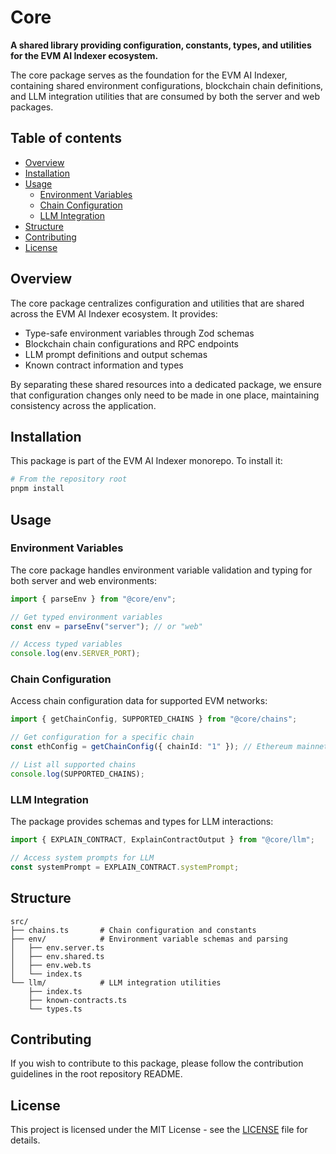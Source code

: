 # Core

**A shared library providing configuration, constants, types, and utilities for the EVM AI Indexer ecosystem.**

The core package serves as the foundation for the EVM AI Indexer, containing shared environment configurations, blockchain chain definitions, and LLM integration utilities that are consumed by both the server and web packages.

## Table of contents

- [Overview](#overview)
- [Installation](#installation)
- [Usage](#usage)
  - [Environment Variables](#environment-variables)
  - [Chain Configuration](#chain-configuration)
  - [LLM Integration](#llm-integration)
- [Structure](#structure)
- [Contributing](#contributing)
- [License](#license)

## Overview

The core package centralizes configuration and utilities that are shared across the EVM AI Indexer ecosystem. It provides:

- Type-safe environment variables through Zod schemas
- Blockchain chain configurations and RPC endpoints
- LLM prompt definitions and output schemas
- Known contract information and types

By separating these shared resources into a dedicated package, we ensure that configuration changes only need to be made in one place, maintaining consistency across the application.

## Installation

This package is part of the EVM AI Indexer monorepo. To install it:

```bash
# From the repository root
pnpm install
```

## Usage

### Environment Variables

The core package handles environment variable validation and typing for both server and web environments:

```typescript
import { parseEnv } from "@core/env";

// Get typed environment variables
const env = parseEnv("server"); // or "web"

// Access typed variables
console.log(env.SERVER_PORT);
```

### Chain Configuration

Access chain configuration data for supported EVM networks:

```typescript
import { getChainConfig, SUPPORTED_CHAINS } from "@core/chains";

// Get configuration for a specific chain
const ethConfig = getChainConfig({ chainId: "1" }); // Ethereum mainnet

// List all supported chains
console.log(SUPPORTED_CHAINS);
```

### LLM Integration

The package provides schemas and types for LLM interactions:

```typescript
import { EXPLAIN_CONTRACT, ExplainContractOutput } from "@core/llm";

// Access system prompts for LLM
const systemPrompt = EXPLAIN_CONTRACT.systemPrompt;
```

## Structure

```
src/
├── chains.ts       # Chain configuration and constants
├── env/            # Environment variable schemas and parsing
│   ├── env.server.ts
│   ├── env.shared.ts
│   ├── env.web.ts
│   └── index.ts
└── llm/            # LLM integration utilities
    ├── index.ts
    ├── known-contracts.ts
    └── types.ts
```

## Contributing

If you wish to contribute to this package, please follow the contribution guidelines in the root repository README.

## License

This project is licensed under the MIT License - see the [LICENSE](../../LICENSE) file for details.
